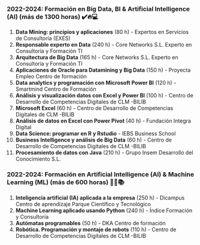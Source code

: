 ### 2022-2024: Formación en Big Data, BI & Artificial Intelligence (AI) (más de 1300 horas) ✔️🔥💻

1. **Data Mining: principios y aplicaciones** (80 h) - Expertos en Servicios de Consultoría (EXES)
2. **Responsable experto en Data** (240 h) - Core Networks S.L. Experto en Consultoría y Formación TI
3. **Arquitectura de Big Data** (165 h) - Core Networks S.L. Experto en Consultoría y Formación TI
4. **Aplicaciones de Oracle para Datamining y Big Data** (150 h) - Proyecta Empleo Centro de formación
5. **Data analytics y programación con Microsoft Power BI** (120 h) - Smartmind Centro de Formación
6. **Análisis y visualización datos con Excel y Power BI** (100 h) - Centro de Desarrollo de Competencias Digitales de CLM -BILIB
7. **Microsoft Excel** (60 h) - Centro de Desarrollo de Competencias Digitales de CLM -BILIB
8. **Análisis de datos en Excel con Power Pivot** (40 h) - Fundación Integra Digital
9. **Data Science: programar en R y Rstudio** - IEBS Business School
10. **Business Intelligence y análisis de Big Data** (60 h) - Centro de Desarrollo de Competencias Digitales de CLM -BILIB
11. **Procesamiento de datos con Java** (210 h) -  Grupo Insem Desarrollo del Conocimiento S.L.

 ### 2022-2024: Formación en Artificial Intelligence (AI) & Machine Learning (ML) (más de 600 horas) 🤖🧠📚
1. **Inteligencia artificial (IA) aplicada a la empresa** (250 h) - Dicampus Centro de aprendizaje Parque Científico y Tecnológico
2. **Machine Learning aplicado usando Python** (240 h) - Índice Formación y Consultoría
3. **Autómatas programables** (50 h) - DKA Centro de formación
4. **Robótica. Programación y montaje de robots** (110 h) - Centro de Desarrollo de Competencias Digitales de CLM -BILIB

